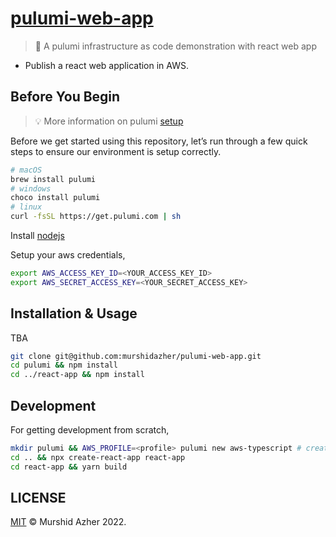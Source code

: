 # [pulumi-web-app](https://github.com/murshidazher/pulumi-web-app)

> 🐛 A pulumi infrastructure as code demonstration with react web app

- Publish a react web application in AWS.

## Before You Begin

> :bulb: More information on pulumi [setup](https://www.pulumi.com/docs/get-started/aws/begin/)

Before we get started using this repository, let’s run through a few quick steps to ensure our environment is setup correctly.

```sh
# macOS
brew install pulumi
# windows
choco install pulumi
# linux
curl -fsSL https://get.pulumi.com | sh
```

Install [nodejs](https://nodejs.org/en/download/)

Setup your aws credentials,

```sh
export AWS_ACCESS_KEY_ID=<YOUR_ACCESS_KEY_ID>
export AWS_SECRET_ACCESS_KEY=<YOUR_SECRET_ACCESS_KEY>
```

## Installation & Usage

TBA

```sh
git clone git@github.com:murshidazher/pulumi-web-app.git
cd pulumi && npm install
cd ../react-app && npm install
```

## Development

For getting development from scratch,

```sh
mkdir pulumi && AWS_PROFILE=<profile> pulumi new aws-typescript # create a pulumi account
cd .. && npx create-react-app react-app
cd react-app && yarn build
```

## LICENSE

[MIT](./LICENSE) &copy; Murshid Azher 2022.
